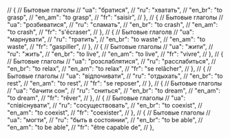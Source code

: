// { // Бытовые глаголы
//     "ua": "братися",
//     "ru": "хватать",
//     "en_br": "to grasp",
//     "en_am": "to grasp",
//     "fr": "saisir",
// },
// { // Бытовые глаголы
//     "ua": "розбиватися",
//     "ru": "сламать",
//     "en_br": "to crash",
//     "en_am": "to crash",
//     "fr": "s'écraser",
// },
// { // Бытовые глаголв
//     "ua": "марнувати",
//     "ru": "тратить",
//     "en_br": "to waste",
//     "en_am": "to waste",
//     "fr": "gaspiller",
// },
// { // Бытовые глаголы
//     "ua": "жити",
//     "ru": "жить",
//     "en_br": "to live",
//     "en_am": "to live",
//     "fr": "vivre",
// },
// { // Бытовые глаголы
//     "ua": "розслаблятися",
//     "ru": "расслабиться",
//     "en_br": "to relax",
//     "en_am": "to relax",
//     "fr": "se relâcher",
// },
// { // Бытовые глаголы
//     "ua": "відпочивати",
//     "ru": "отдыхать",
//     "en_br": "to rest",
//     "en_am": "to rest",
//     "fr": "se reposer",
// },
// { // Бытовые глаголы
//     "ua": "бачити сон",
//     "ru": "сниться",
//     "en_br": "to dream",
//     "en_am": "to dream",
//     "fr": "rêver",
// },
// { // Бытовые глаголы
//     "ua": "співіснувати",
//     "ru": "сосуществовать",
//     "en_br": "to coexist",
//     "en_am": "to coexist",
//     "fr": "coexister",
// },
// { // Бытовые глаголы
//     "ua": "могти",
//     "ru": "быть в состоянии",
//     "en_br": "to be able",
//     "en_am": "to be able",
//     "fr": "être capable de",
// },
